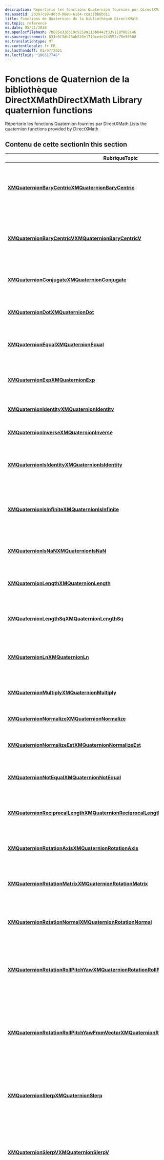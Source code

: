 ```yaml
---
description: Répertorie les fonctions Quaternion fournies par DirectXMath.
ms.assetid: 2d397c98-d0cd-08e0-6104-cca31bb6bd11
title: Fonctions de Quaternion de la bibliothèque DirectXMath
ms.topic: reference
ms.date: 05/31/2018
ms.openlocfilehash: 7b085e336b19c9258a113b0442f339118f802146
ms.sourcegitcommit: 831e8f3db78ab820e1710cede244553c70e50500
ms.translationtype: MT
ms.contentlocale: fr-FR
ms.lasthandoff: 01/07/2021
ms.locfileid: "106517746"
---
```

# <a name="directxmath-library-quaternion-functions"></a><span data-ttu-id="81130-103">Fonctions de Quaternion de la bibliothèque DirectXMath</span><span class="sxs-lookup"><span data-stu-id="81130-103">DirectXMath Library quaternion functions</span></span>

<span data-ttu-id="81130-104">Répertorie les fonctions Quaternion fournies par DirectXMath.</span><span class="sxs-lookup"><span data-stu-id="81130-104">Lists the quaternion functions provided by DirectXMath.</span></span>

## <a name="in-this-section"></a><span data-ttu-id="81130-105">Contenu de cette section</span><span class="sxs-lookup"><span data-stu-id="81130-105">In this section</span></span>



| <span data-ttu-id="81130-106">Rubrique</span><span class="sxs-lookup"><span data-stu-id="81130-106">Topic</span></span>                                                                                                       | <span data-ttu-id="81130-107">Description</span><span class="sxs-lookup"><span data-stu-id="81130-107">Description</span></span>                                                                                                     |
|-------------------------------------------------------------------------------------------------------------|-----------------------------------------------------------------------------------------------------------------|
| [<span data-ttu-id="81130-108">**XMQuaternionBaryCentric**</span><span class="sxs-lookup"><span data-stu-id="81130-108">**XMQuaternionBaryCentric**</span></span>](/windows/win32/api/directxmath/nf-directxmath-xmquaternionbarycentric)<br/>                                       | <span data-ttu-id="81130-109">Retourne un point dans les coordonnées Barycentric, à l’aide des quaternions spécifiés.</span><span class="sxs-lookup"><span data-stu-id="81130-109">Returns a point in barycentric coordinates, using the specified quaternions.</span></span><br/>                         |
| [<span data-ttu-id="81130-110">**XMQuaternionBaryCentricV**</span><span class="sxs-lookup"><span data-stu-id="81130-110">**XMQuaternionBaryCentricV**</span></span>](/windows/win32/api/directxmath/nf-directxmath-xmquaternionbarycentricv)<br/>                                     | <span data-ttu-id="81130-111">Retourne un point dans les coordonnées Barycentric, à l’aide des quaternions spécifiés.</span><span class="sxs-lookup"><span data-stu-id="81130-111">Returns a point in barycentric coordinates, using the specified quaternions.</span></span><br/>                         |
| [<span data-ttu-id="81130-112">**XMQuaternionConjugate**</span><span class="sxs-lookup"><span data-stu-id="81130-112">**XMQuaternionConjugate**</span></span>](/windows/win32/api/directxmath/nf-directxmath-xmquaternionconjugate)<br/>                                           | <span data-ttu-id="81130-113">Calcule le conjugué d’un Quaternion.</span><span class="sxs-lookup"><span data-stu-id="81130-113">Computes the conjugate of a quaternion.</span></span><br/>                                                              |
| [<span data-ttu-id="81130-114">**XMQuaternionDot**</span><span class="sxs-lookup"><span data-stu-id="81130-114">**XMQuaternionDot**</span></span>](/windows/win32/api/directxmath/nf-directxmath-xmquaterniondot)<br/>                                                       | <span data-ttu-id="81130-115">Calcule le produit scalaire de deux quaternions.</span><span class="sxs-lookup"><span data-stu-id="81130-115">Computes the dot product of two quaternions.</span></span><br/>                                                         |
| [<span data-ttu-id="81130-116">**XMQuaternionEqual**</span><span class="sxs-lookup"><span data-stu-id="81130-116">**XMQuaternionEqual**</span></span>](/windows/win32/api/directxmath/nf-directxmath-xmquaternionequal)<br/>                                                   | <span data-ttu-id="81130-117">Teste si deux quaternions sont égaux.</span><span class="sxs-lookup"><span data-stu-id="81130-117">Tests whether two quaternions are equal.</span></span><br/>                                                             |
| [<span data-ttu-id="81130-118">**XMQuaternionExp**</span><span class="sxs-lookup"><span data-stu-id="81130-118">**XMQuaternionExp**</span></span>](/windows/win32/api/directxmath/nf-directxmath-xmquaternionexp)<br/>                                                       | <span data-ttu-id="81130-119">Calcule la valeur exponentielle d’un Quaternion pur donné.</span><span class="sxs-lookup"><span data-stu-id="81130-119">Computes the exponential of a given pure quaternion.</span></span><br/>                                                 |
| [<span data-ttu-id="81130-120">**XMQuaternionIdentity**</span><span class="sxs-lookup"><span data-stu-id="81130-120">**XMQuaternionIdentity**</span></span>](/windows/win32/api/directxmath/nf-directxmath-xmquaternionidentity)<br/>                                             | <span data-ttu-id="81130-121">Retourne le Quaternion d’identité.</span><span class="sxs-lookup"><span data-stu-id="81130-121">Returns the identity quaternion.</span></span><br/>                                                                     |
| [<span data-ttu-id="81130-122">**XMQuaternionInverse**</span><span class="sxs-lookup"><span data-stu-id="81130-122">**XMQuaternionInverse**</span></span>](/windows/win32/api/directxmath/nf-directxmath-xmquaternioninverse)<br/>                                               | <span data-ttu-id="81130-123">Calcule l’inverse d’un Quaternion.</span><span class="sxs-lookup"><span data-stu-id="81130-123">Computes the inverse of a quaternion.</span></span><br/>                                                                |
| [<span data-ttu-id="81130-124">**XMQuaternionIsIdentity**</span><span class="sxs-lookup"><span data-stu-id="81130-124">**XMQuaternionIsIdentity**</span></span>](/windows/win32/api/directxmath/nf-directxmath-xmquaternionisidentity)<br/>                                         | <span data-ttu-id="81130-125">Teste si un Quaternion spécifique est le Quaternion d’identité.</span><span class="sxs-lookup"><span data-stu-id="81130-125">Tests whether a specific quaternion is the identity quaternion.</span></span><br/>                                      |
| [<span data-ttu-id="81130-126">**XMQuaternionIsInfinite**</span><span class="sxs-lookup"><span data-stu-id="81130-126">**XMQuaternionIsInfinite**</span></span>](/windows/win32/api/directxmath/nf-directxmath-xmquaternionisinfinite)<br/>                                         | <span data-ttu-id="81130-127">Teste si un composant d’un Quaternion est un infini positif ou négatif.</span><span class="sxs-lookup"><span data-stu-id="81130-127">Test whether any component of a quaternion is either positive or negative infinity.</span></span><br/>                  |
| [<span data-ttu-id="81130-128">**XMQuaternionIsNaN**</span><span class="sxs-lookup"><span data-stu-id="81130-128">**XMQuaternionIsNaN**</span></span>](/windows/win32/api/directxmath/nf-directxmath-xmquaternionisnan)<br/>                                                   | <span data-ttu-id="81130-129">Teste si un composant d’un Quaternion est un NaN.</span><span class="sxs-lookup"><span data-stu-id="81130-129">Test whether any component of a quaternion is a NaN.</span></span><br/>                                                 |
| [<span data-ttu-id="81130-130">**XMQuaternionLength**</span><span class="sxs-lookup"><span data-stu-id="81130-130">**XMQuaternionLength**</span></span>](/windows/win32/api/directxmath/nf-directxmath-xmquaternionlength)<br/>                                                 | <span data-ttu-id="81130-131">Calcule la grandeur d’un Quaternion.</span><span class="sxs-lookup"><span data-stu-id="81130-131">Computes the magnitude of a quaternion.</span></span><br/>                                                              |
| [<span data-ttu-id="81130-132">**XMQuaternionLengthSq**</span><span class="sxs-lookup"><span data-stu-id="81130-132">**XMQuaternionLengthSq**</span></span>](/windows/win32/api/directxmath/nf-directxmath-xmquaternionlengthsq)<br/>                                             | <span data-ttu-id="81130-133">Calcule le carré de la grandeur d’un Quaternion.</span><span class="sxs-lookup"><span data-stu-id="81130-133">Computes the square of the magnitude of a quaternion.</span></span><br/>                                                |
| [<span data-ttu-id="81130-134">**XMQuaternionLn**</span><span class="sxs-lookup"><span data-stu-id="81130-134">**XMQuaternionLn**</span></span>](/windows/win32/api/directxmath/nf-directxmath-xmquaternionln)<br/>                                                         | <span data-ttu-id="81130-135">Calcule le logarithme népérien d’un Quaternion d’unité donné.</span><span class="sxs-lookup"><span data-stu-id="81130-135">Computes the natural logarithm of a given unit quaternion.</span></span><br/>                                           |
| [<span data-ttu-id="81130-136">**XMQuaternionMultiply**</span><span class="sxs-lookup"><span data-stu-id="81130-136">**XMQuaternionMultiply**</span></span>](/windows/win32/api/directxmath/nf-directxmath-xmquaternionmultiply)<br/>                                             | <span data-ttu-id="81130-137">Calcule le produit de deux quaternions.</span><span class="sxs-lookup"><span data-stu-id="81130-137">Computes the product of two quaternions.</span></span><br/>                                                             |
| [<span data-ttu-id="81130-138">**XMQuaternionNormalize**</span><span class="sxs-lookup"><span data-stu-id="81130-138">**XMQuaternionNormalize**</span></span>](/windows/win32/api/directxmath/nf-directxmath-xmquaternionnormalize)<br/>                                           | <span data-ttu-id="81130-139">Normalise un Quaternion.</span><span class="sxs-lookup"><span data-stu-id="81130-139">Normalizes a quaternion.</span></span><br/>                                                                             |
| [<span data-ttu-id="81130-140">**XMQuaternionNormalizeEst**</span><span class="sxs-lookup"><span data-stu-id="81130-140">**XMQuaternionNormalizeEst**</span></span>](/windows/win32/api/directxmath/nf-directxmath-xmquaternionnormalizeest)<br/>                                     | <span data-ttu-id="81130-141">Estime la version normalisée d’un Quaternion.</span><span class="sxs-lookup"><span data-stu-id="81130-141">Estimates the normalized version of a quaternion.</span></span><br/>                                                    |
| [<span data-ttu-id="81130-142">**XMQuaternionNotEqual**</span><span class="sxs-lookup"><span data-stu-id="81130-142">**XMQuaternionNotEqual**</span></span>](/windows/win32/api/directxmath/nf-directxmath-xmquaternionnotequal)<br/>                                             | <span data-ttu-id="81130-143">Teste si deux quaternions ne sont pas égaux.</span><span class="sxs-lookup"><span data-stu-id="81130-143">Tests whether two quaternions are not equal.</span></span><br/>                                                         |
| [<span data-ttu-id="81130-144">**XMQuaternionReciprocalLength**</span><span class="sxs-lookup"><span data-stu-id="81130-144">**XMQuaternionReciprocalLength**</span></span>](/windows/win32/api/directxmath/nf-directxmath-xmquaternionreciprocallength)<br/>                             | <span data-ttu-id="81130-145">Calcule la réciproque de la grandeur d’un Quaternion.</span><span class="sxs-lookup"><span data-stu-id="81130-145">Computes the reciprocal of the magnitude of a quaternion.</span></span><br/>                                            |
| [<span data-ttu-id="81130-146">**XMQuaternionRotationAxis**</span><span class="sxs-lookup"><span data-stu-id="81130-146">**XMQuaternionRotationAxis**</span></span>](/windows/win32/api/directxmath/nf-directxmath-xmquaternionrotationaxis)<br/>                                     | <span data-ttu-id="81130-147">Calcule un Quaternion de rotation autour d’un axe.</span><span class="sxs-lookup"><span data-stu-id="81130-147">Computes a rotation quaternion about an axis.</span></span><br/>                                                        |
| [<span data-ttu-id="81130-148">**XMQuaternionRotationMatrix**</span><span class="sxs-lookup"><span data-stu-id="81130-148">**XMQuaternionRotationMatrix**</span></span>](/windows/win32/api/directxmath/nf-directxmath-xmquaternionrotationmatrix)<br/>                                 | <span data-ttu-id="81130-149">Calcule un Quaternion de rotation à partir d’une matrice de rotation.</span><span class="sxs-lookup"><span data-stu-id="81130-149">Computes a rotation quaternion from a rotation matrix.</span></span><br/>                                               |
| [<span data-ttu-id="81130-150">**XMQuaternionRotationNormal**</span><span class="sxs-lookup"><span data-stu-id="81130-150">**XMQuaternionRotationNormal**</span></span>](/windows/win32/api/directxmath/nf-directxmath-xmquaternionrotationnormal)<br/>                                 | <span data-ttu-id="81130-151">Calcule le Quaternion de rotation à propos d’un vecteur normal.</span><span class="sxs-lookup"><span data-stu-id="81130-151">Computes the rotation quaternion about a normal vector.</span></span><br/>                                              |
| [<span data-ttu-id="81130-152">**XMQuaternionRotationRollPitchYaw**</span><span class="sxs-lookup"><span data-stu-id="81130-152">**XMQuaternionRotationRollPitchYaw**</span></span>](/windows/win32/api/directxmath/nf-directxmath-xmquaternionrotationrollpitchyaw)<br/>                     | <span data-ttu-id="81130-153">Calcule un Quaternion de rotation en fonction de la tonalité, du lacet et du rouleau (Euler angles).</span><span class="sxs-lookup"><span data-stu-id="81130-153">Computes a rotation quaternion based on the pitch, yaw, and roll (Euler angles).</span></span><br/>                     |
| [<span data-ttu-id="81130-154">**XMQuaternionRotationRollPitchYawFromVector**</span><span class="sxs-lookup"><span data-stu-id="81130-154">**XMQuaternionRotationRollPitchYawFromVector**</span></span>](/windows/win32/api/directxmath/nf-directxmath-xmquaternionrotationrollpitchyawfromvector)<br/> | <span data-ttu-id="81130-155">Calcule un Quaternion de rotation en fonction d’un vecteur contenant les angles Euler (pas, lacets et rouleaux).</span><span class="sxs-lookup"><span data-stu-id="81130-155">Computes a rotation quaternion based on a vector containing the Euler angles (pitch, yaw, and roll).</span></span><br/> |
| [<span data-ttu-id="81130-156">**XMQuaternionSlerp**</span><span class="sxs-lookup"><span data-stu-id="81130-156">**XMQuaternionSlerp**</span></span>](/windows/win32/api/directxmath/nf-directxmath-xmquaternionslerp)<br/>                                                   | <span data-ttu-id="81130-157">Interpole entre deux quaternions d’unité, à l’aide d’une interpolation linéaire sphérique.</span><span class="sxs-lookup"><span data-stu-id="81130-157">Interpolates between two unit quaternions, using spherical linear interpolation.</span></span><br/>                     |
| [<span data-ttu-id="81130-158">**XMQuaternionSlerpV**</span><span class="sxs-lookup"><span data-stu-id="81130-158">**XMQuaternionSlerpV**</span></span>](/windows/win32/api/directxmath/nf-directxmath-xmquaternionslerpv)<br/>                                                 | <span data-ttu-id="81130-159">Interpole entre deux quaternions d’unité, à l’aide d’une interpolation linéaire sphérique.</span><span class="sxs-lookup"><span data-stu-id="81130-159">Interpolates between two unit quaternions, using spherical linear interpolation.</span></span><br/>                     |
| [<span data-ttu-id="81130-160">**XMQuaternionSquad**</span><span class="sxs-lookup"><span data-stu-id="81130-160">**XMQuaternionSquad**</span></span>](/windows/win32/api/directxmath/nf-directxmath-xmquaternionsquad)<br/>                                                   | <span data-ttu-id="81130-161">Interpole entre quatre quaternions d’unité, à l’aide de l’interpolation sphérique Quadrangle.</span><span class="sxs-lookup"><span data-stu-id="81130-161">Interpolates between four unit quaternions, using spherical quadrangle interpolation.</span></span><br/>                |
| [<span data-ttu-id="81130-162">**XMQuaternionSquadSetup**</span><span class="sxs-lookup"><span data-stu-id="81130-162">**XMQuaternionSquadSetup**</span></span>](/windows/win32/api/directxmath/nf-directxmath-xmquaternionsquadsetup)<br/>                                         | <span data-ttu-id="81130-163">Fournit des adresses de points de contrôle d’installation pour l’interpolation sphérique Quadrangle.</span><span class="sxs-lookup"><span data-stu-id="81130-163">Provides addresses of setup control points for spherical quadrangle interpolation.</span></span><br/>                   |
| [<span data-ttu-id="81130-164">**XMQuaternionSquadV**</span><span class="sxs-lookup"><span data-stu-id="81130-164">**XMQuaternionSquadV**</span></span>](/windows/win32/api/directxmath/nf-directxmath-xmquaternionsquadv)<br/>                                                 | <span data-ttu-id="81130-165">Interpole entre quatre quaternions d’unité, à l’aide de l’interpolation sphérique Quadrangle.</span><span class="sxs-lookup"><span data-stu-id="81130-165">Interpolates between four unit quaternions, using spherical quadrangle interpolation.</span></span><br/>                |
| [<span data-ttu-id="81130-166">**XMQuaternionToAxisAngle**</span><span class="sxs-lookup"><span data-stu-id="81130-166">**XMQuaternionToAxisAngle**</span></span>](/windows/win32/api/directxmath/nf-directxmath-xmquaterniontoaxisangle)<br/>                                       | <span data-ttu-id="81130-167">Calcule un axe et un angle de rotation autour de cet axe pour un Quaternion donné.</span><span class="sxs-lookup"><span data-stu-id="81130-167">Computes an axis and angle of rotation about that axis for a given quaternion.</span></span><br/>                       |



 

## <a name="related-topics"></a><span data-ttu-id="81130-168">Rubriques connexes</span><span class="sxs-lookup"><span data-stu-id="81130-168">Related topics</span></span>

<dl> <dt>

[<span data-ttu-id="81130-169">Fonctions de la bibliothèque DirectXMath</span><span class="sxs-lookup"><span data-stu-id="81130-169">DirectXMath Library Functions</span></span>](ovw-xnamath-reference-functions.md)
</dt> </dl>

 

 
